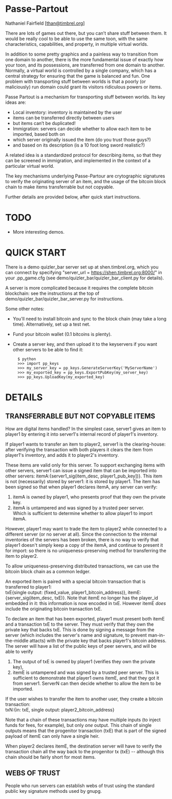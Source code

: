 Passe-Partout
=============
Nathaniel Fairfield [than@timbrel.org]

There are lots of games out there, but you can’t share stuff between them. It would be really cool to be able to use the same toon, with the same characteristics, capabilities, and property, in multiple virtual worlds.

In addition to some pretty graphics and a painless way to transition from one domain to another, there is the more fundamental issue of exactly how your toon, and its possessions, are transferred from one domain to another. Normally, a virtual world is controlled by a single company, which has a central strategy for ensuring that the game is balanced and fun. One problem with transporting stuff between worlds is that a poorly (or maliciously) run domain could grant its visitors ridiculous powers or items.

Passe Partout is a mechanism for transporting stuff between worlds. Its key ideas are:
* Local inventory: inventory is maintained by the user
 * items can be transferred directly between users
 * but items can’t be duplicated!
* Immigration: servers can decide whether to allow each item to be imported, based both on
 * which server originally issued the item (do you trust those guys?)
 * and based on its description (is a 10 foot long sword realistic?)

A related idea is a standardized protocol for describing items, so that they can be screened in immigration, and implemented in the context of a particular virtual world.

The key mechanisms underlying Passe-Partour are crytographic signatures to verify the originating server of an item, and the usage of the bitcoin block chain to make items transferrable but not copyable.

Further details are provided below, after quick start instructions.


TODO
====
* More interesting demos.


QUICK START
===========
There is a demo quizler_bar server set up at shen.timbrel.org, which you can connect by specifying "server_url = https://shen.timbrel.org:8000/" in your .pp_game.cfg (see demo/quizler_bar/quizler_bar_client.py for details).

A server is more complicated because it requires the complete bitcoin blockchain: see the instructions at the top of demo/quizler_bar/quizler_bar_server.py for instructions.

Some other notes:
* You'll need to install bitcoin and sync to the block chain (may take a long time).  Alternatively, set up a test net.
* Fund your bitcoin wallet (0.1 bitcoins is plenty).
* Create a server key, and then upload it to the keyservers if you want other servers to be able to find it:

        $ python
        >>> import pp_keys
        >>> my_server_key = pp_keys.GenerateServerKey('MyServerName')
        >>> my_exported_key = pp_keys.ExportPubKey(my_server_key)
        >>> pp_keys.UploadKey(my_exported_key)


DETAILS
=======

TRANSFERRABLE BUT NOT COPYABLE ITEMS
------------------------------------

How are digital items handled?  In the simplest case, server1 gives an item to player1 by entering it into server1's internal record of player1's inventory.

If player1 wants to transfer an item to player2, server1 is the clearing-house: after verifying the transaction with both players it clears the item from player1's inventory, and adds it to player2's inventory.

These items are valid only for this server. To support exchanging items with other servers, server1 can issue a signed item that can be imported into other servers:
 itemA:{server1_sig(item_desc, player1_pub_key])}. 
This item is not (necessarily) stored by server1: it is stored by player1. The
item has been signed so that when player1 declares itemA, any server can verify:               
 1) itemA is owned by player1, who presents proof that they own the private key.               
 2) itemA is untampered and was signed by a trusted peer server.                               
Which is sufficient to determine whether to allow player1 to import itemA.

However, player1 may want to trade the item to player2 while connected to a different server (or no server at all). Since the connection to the internal inventories of the servers has been broken, there is no way to verify that player1 doesn't simply keep a copy of the itemA, and continue to present it for import: so there is no uniqueness-preserving method for transferring the item to player2.
                                                                                               
To allow uniqueness-preserving distributed transactions, we can use the bitcoin block chain as a common ledger.

An exported item is paired with a special bitcoin transaction that is transferred to player1:  
 txE{single output: (fixed_value, player1_bitcoin_address)},
 itemE:{server_sig(item_desc, txE)}.
Note that itemE no longer has the player_id embedded in it: this information is now encoded in txE.  However itemE *does* include the originating bitcoin transaction txE.                     

To declare an item that has been exported, player1 must present both itemE and a transaction txE to the server. They must verify that they own the private key that backs txE. This is done by signing a message from the server (which includes the server's name and signature, to prevent man-in-the-middle attacts) with the private key that backs player1's bitcoin address. The server will have a list of the public keys of peer servers, and will be able to verify
 1) The output of txE is owned by player1 (verifies they own the private key),
 2) itemE is untampered and was signed by a trusted peer server.
This is sufficient to demonstrate that player1 owns itemE, and that they got it from server1. ServerN can then decide whether to allow the item to be imported.

If the user wishes to transfer the item to another user, they create a bitcoin transaction:    
 txN:{in: txE, single output: player2_bitcoin_address}

Note that a chain of these transactions may have multiple inputs (to inject funds for fees, for example), but only *one* output.  This chain of single outputs means that the progenitor transaction (txE) that is part of the signed payload of itemE can only have a single heir.           

When player2 declares itemE, the destination server will have to verify the transaction chain all the way back to the progenitor tx (txE) -- although this chain should be fairly short for most items.                                                                                       


WEBS OF TRUST
-------------

People who run servers can establish webs of trust using the standard public key signature methods used by gnupg.
